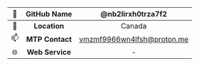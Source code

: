 |👀|**GitHub Name**|@nb2lirxh0trza7f2|
|:---:|:---:|:---:|
|📍|**Location**|Canada|
|📫|**MTP Contact**|vmzmf9966wn4lfsh@proton.me|
|🌐|**Web Service**|-|
